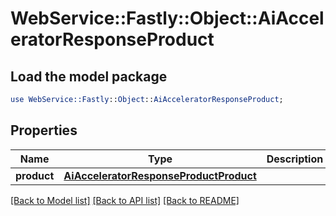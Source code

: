 # WebService::Fastly::Object::AiAcceleratorResponseProduct

## Load the model package
```perl
use WebService::Fastly::Object::AiAcceleratorResponseProduct;
```

## Properties
Name | Type | Description | Notes
------------ | ------------- | ------------- | -------------
**product** | [**AiAcceleratorResponseProductProduct**](AiAcceleratorResponseProductProduct.md) |  | [optional] 

[[Back to Model list]](../README.md#documentation-for-models) [[Back to API list]](../README.md#documentation-for-api-endpoints) [[Back to README]](../README.md)


